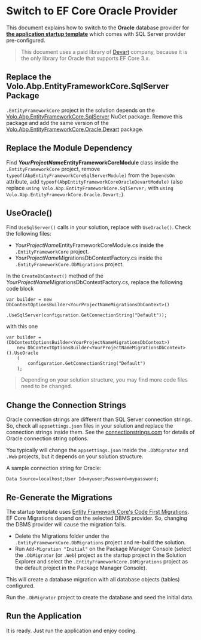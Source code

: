 ﻿# Switch to EF Core Oracle Provider

This document explains how to switch to the **Oracle** database provider for **[the application startup template](Startup-Templates/Application.md)** which comes with SQL Server provider pre-configured.

> This document uses a paid library of [Devart](https://www.devart.com/dotconnect/oracle/) company, because it is the only library for Oracle that supports EF Core 3.x.

## Replace the Volo.Abp.EntityFrameworkCore.SqlServer Package

`.EntityFrameworkCore` project in the solution depends on the [Volo.Abp.EntityFrameworkCore.SqlServer](https://www.nuget.org/packages/Volo.Abp.EntityFrameworkCore.SqlServer) NuGet package. Remove this package and add the same version of the [Volo.Abp.EntityFrameworkCore.Oracle.Devart](https://www.nuget.org/packages/Volo.Abp.EntityFrameworkCore.Oracle.Devart) package.

## Replace the Module Dependency

Find ***YourProjectName*EntityFrameworkCoreModule** class inside the `.EntityFrameworkCore` project, remove `typeof(AbpEntityFrameworkCoreSqlServerModule)` from the `DependsOn` attribute, add `typeof(AbpEntityFrameworkCoreOracleDevartModule)` (also replace `using Volo.Abp.EntityFrameworkCore.SqlServer;` with `using Volo.Abp.EntityFrameworkCore.Oracle.Devart;`).

## UseOracle()

Find `UseSqlServer()` calls in your solution, replace with `UseOracle()`. Check the following files:

* *YourProjectName*EntityFrameworkCoreModule.cs inside the `.EntityFrameworkCore` project.
* *YourProjectName*MigrationsDbContextFactory.cs inside the `.EntityFrameworkCore.DbMigrations` project.


In the `CreateDbContext()` method of the *YourProjectName*MigrationsDbContextFactory.cs, replace the following code block

```
var builder = new DbContextOptionsBuilder<YourProjectNameMigrationsDbContext>()
                .UseSqlServer(configuration.GetConnectionString("Default"));
```

with this one
```
var builder = (DbContextOptionsBuilder<YourProjectNameMigrationsDbContext>)
	new DbContextOptionsBuilder<YourProjectNameMigrationsDbContext>().UseOracle
	(
		configuration.GetConnectionString("Default")
	);
``` 

> Depending on your solution structure, you may find more code files need to be changed.

## Change the Connection Strings

Oracle connection strings are different than SQL Server connection strings. So, check all `appsettings.json` files in your solution and replace the connection strings inside them. See the [connectionstrings.com]( https://www.connectionstrings.com/mysql/ ) for details of Oracle connection string options.

You typically will change the `appsettings.json` inside the `.DbMigrator` and `.Web` projects, but it depends on your solution structure.

A sample connection string for Oracle:
```
Data Source=localhost;User Id=myuser;Password=mypassword;
```

## Re-Generate the Migrations

The startup template uses [Entity Framework Core's Code First Migrations](https://docs.microsoft.com/en-us/ef/core/managing-schemas/migrations/). EF Core Migrations depend on the selected DBMS provider. So, changing the DBMS provider will cause the migration fails.

* Delete the Migrations folder under the `.EntityFrameworkCore.DbMigrations` project and re-build the solution.
* Run `Add-Migration "Initial"` on the Package Manager Console (select the `.DbMigrator`  (or `.Web`) project as the startup project in the Solution Explorer and select the `.EntityFrameworkCore.DbMigrations` project as the default project in the Package Manager Console).

This will create a database migration with all database objects (tables) configured.

Run the `.DbMigrator` project to create the database and seed the initial data.

## Run the Application

It is ready. Just run the application and enjoy coding.


